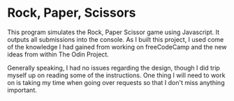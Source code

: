 # Rock, Paper, Scissors

This program simulates the Rock, Paper Scissor game using Javascript. It outputs all submissions into the console. As I built this project, I used come of the knowledge I had gained from working on freeCodeCamp and the new ideas from within The Odin Project.

Generally speaking, I had no issues regarding the design, though I did trip myself up on reading some of the instructions. One thing I will need to work on is taking my time when going over requests so that I don't miss anything important.
